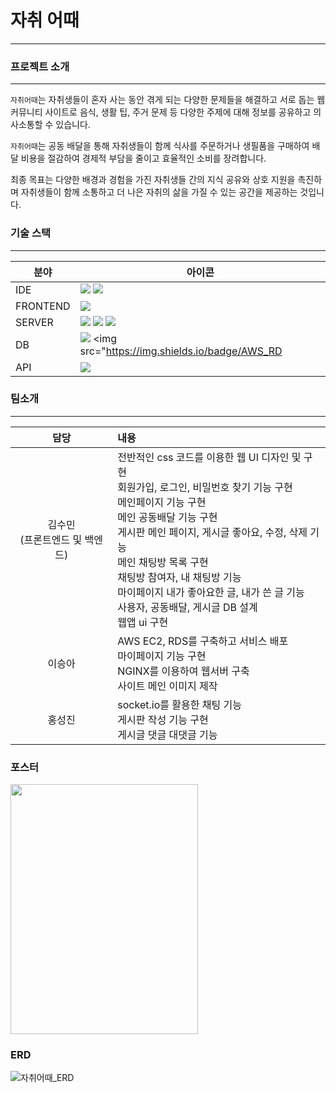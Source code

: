 # 자취 어때
---
### 프로젝트 소개
---
`자취어때`는 자취생들이 혼자 사는 동안 겪게 되는 다양한 문제들을 해결하고 서로 돕는 웹 커뮤니티 사이트로 음식, 생활 팁, 주거 문제 등 다양한 주제에 대해 정보를 공유하고 의사소통할 수 있습니다. 

`자취어때`는 공동 배달을 통해 자취생들이 함께 식사를 주문하거나 생필품을 구매하여 배달 비용을 절감하여 경제적 부담을 줄이고 효율적인 소비를 장려합니다. 

최종 목표는 다양한 배경과 경험을 가진 자취생들 간의 지식 공유와 상호 지원을 촉진하며 자취생들이 함께 소통하고 더 나은 자취의 삶을 가질 수 있는 공간을 제공하는 것입니다.

### 기술 스택
---
| 분야        | 아이콘                                                                                           |
|-------------|--------------------------------------------------------------------------------------------------|
| IDE         | <img src="https://img.shields.io/badge/VSCode-007ACC?style=flat&logo=visual-studio-code&logoColor=white" /> <img src="https://img.shields.io/badge/MySQL_Workbench-4479A1?style=flat&logo=mysql&logoColor=white"  />  |
| FRONTEND    | <img src="https://img.shields.io/badge/React-61DAFB?style=flat&logo=react&logoColor=black"/>                |
| SERVER      | <img src="https://img.shields.io/badge/Nginx-009639?style=flat&logo=nginx&logoColor=white"  /> <img src="https://img.shields.io/badge/AWS_EC2-232F3E?style=flat&logo=amazon-aws&logoColor=white" /> <img src="https://img.shields.io/badge/Express-000000?style=flat&logo=express&logoColor=white"  />               |
| DB          | <img src="https://img.shields.io/badge/MySQL-4479A1?style=flat&logo=mysql&logoColor=white" /> <img src="https://img.shields.io/badge/AWS_RD|S-527FFF?style=flat&logo=amazon-aws&logoColor=white"  />               |
| API         | <img src="https://img.shields.io/badge/Kakao_Map_API-FFCD00?style=flat&logo=kakao&logoColor=black" />        |

### 팀소개
---

|담당   |내용   |
|:-------:|:-------|
|김수민<br>(프론트엔드 및 백엔드)|전반적인 css 코드를 이용한 웹 UI 디자인 및 구현<br> 회원가입, 로그인, 비밀번호 찾기 기능 구현<br>메인페이지 기능 구현<br> 메인 공동배달 기능 구현<br> 게시판 메인 페이지, 게시글 좋아요, 수정, 삭제 기능 <br> 메인 채팅방 목록 구현 <br> 채팅방 참여자, 내 채팅방 기능<br> 마이페이지 내가 좋아요한 글, 내가 쓴 글 기능 <br> 사용자, 공동배달, 게시글 DB 설계<br> 웹앱 ui 구현|
|이승아|AWS EC2, RDS를 구축하고 서비스 배포 <br> 마이페이지 기능 구현 <br> NGINX를 이용하여 웹서버 구축<br> 사이트 메인 이미지 제작|
|홍성진|socket.io를 활용한 채팅 기능<br> 게시판 작성 기능 구현<br> 게시글 댓글 대댓글 기능|

### 포스터
<img src="https://github.com/soomni01/Jachwi/assets/113577375/c72691a9-d3a2-4c6f-872c-e5ba8ccd1467" width="300" height="400" />

### ERD
![자취어때_ERD](https://github.com/soomni01/Jachwi/assets/113577375/86a54951-dc42-4345-b883-8efb3f906fd8)

